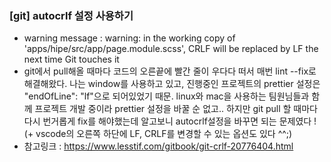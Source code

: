 ### [git] autocrlf 설정 사용하기
- warning message : warning: in the working copy of 'apps/hipe/src/app/page.module.scss', CRLF will be replaced by LF the next time Git touches it
- git에서 pull해올 때마다 코드의 오른끝에 빨간 줄이 우다다 떠서 매번 lint --fix로 해결해왔다. 나는 window를 사용하고 있고, 진행중인 프로젝트의 prettier 설정은 
  "endOfLine": "lf"으로 되어있었기 때문. linux와 mac을 사용하는 팀원님들과 함께 프로젝트 개발 중이라 prettier 설정을 바꿀 순 없고.. 하지만 git pull 할 때마다 다시 번거롭게 fix를 해야했는데 알고보니 autocrlf설정을 바꾸면 되는 문제였다 ! (+ vscode의 오른쪽 하단에 LF, CRLF를 변경할 수 있는 옵션도 있다 ^^;) 
- 참고링크 : https://www.lesstif.com/gitbook/git-crlf-20776404.html
